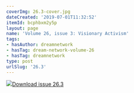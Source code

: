 ```yaml
---
coverImg: 26.3-cover.jpg
dateCreated: '2019-07-01T11:32:52'
itemId: bcphbxm2y5p
layout: page
name: 'Volume 26, issue 3: Visionary Activism'
tags:
- hasAuthor: dreamnetwork
- hasTag: dream-network-volume-26
- hasTag: dreamnetwork
type: post
urlSlug: '26.3'
---
```

<img class="card-journal-img" src="../images/26.3-rect.jpg"/><a href="../files/pdfs/Volume_26/26.3_visionary_activism.pdf" download="">Download issue 26.3</a>
